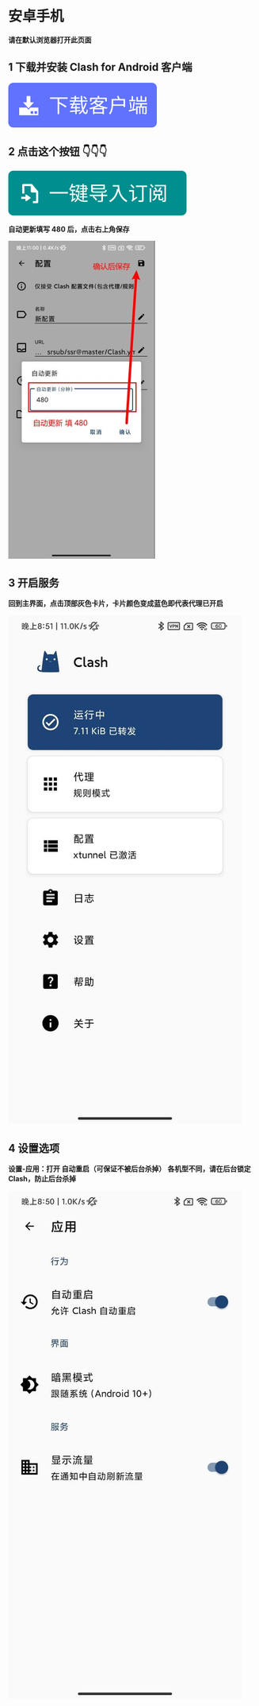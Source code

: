 # 安卓手机
**请在默认浏览器打开此页面**

## 1 下载并安装 Clash for Android 客户端
[![](./android/button_download-16608959279001.svg)](https://ghproxy.com/https://github.com/Kr328/ClashForAndroid/releases/download/v2.4.14/cfa-2.4.14-foss-arm64-v8a-release.apk)

## 2 点击这个按钮 👇👇👇
[![](./android/button_import.svg)](clash://install-config?url=https://cdn.jsdelivr.net/gh/ssrsub/ssr@master/Clash.yml)

**自动更新填写 480 后，点击右上角保存**

![](./android/android-time-16608959888612.jpg)

## 3 开启服务
**回到主界面，点击顶部灰色卡片，卡片颜色变成蓝色即代表代理已开启**

![](./android/android-start02-16608959932513.jpg)

## 4 设置选项

**设置-应用：打开 自动重启（可保证不被后台杀掉）**
**各机型不同，请在后台锁定Clash，防止后台杀掉**

![](./android/android-setting01-16608960013244.jpg)
